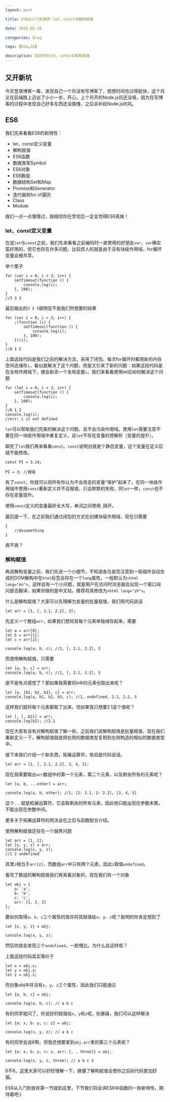 ```yaml
---
layout: post

title: ES6从入门到放弃-let、const与解构赋值

date: 2016-05-10

categories: blog

tags: [ES6,JS]

description: ES6中的let、const与解构赋值
---
```


## 又开新坑 

今天登录博客一看，发现自己一个月没有写博客了，想想时间也过得挺快，这个月又在前端路上迈出了小小一步，开心。上个月开的Node.js坑还没填，因为在写博客的过程中发现自己好多东西还没搞懂，之后会补起Node.js的坑。

## ES6

我们先来看看ES6的新特性：

+ let、const定义变量
+ 解构赋值
+ ES6函数
+ 数据类型Symbol
+ ES6对象
+ ES6数组
+ 数据结构Set和Map
+ Promise和Generator
+ 迭代器和for of遍历
+ Class
+ Module

我们一点一点慢慢过，我相信你在学完后一定会觉得ES6真爽！

### let、const定义变量

在说```let```与```const```之前，我们先来看看之前编码时一直使用的好朋友```var```，```var```确实蛮好用的，但它也存在许多问题，比较烦人的就是由于没有块级作用域，for循环变量会被共享。

举个栗子

	for (var i = 0; i < 3; i++) {
		setTimeout(function () {
			console.log(i);
		}, 100);
	}
	//3 3 3

最后输出的```3 3 3```很明显不是我们所想要的结果

	for (var i = 0; i < 3; i++) {
		;(function (i) {
			setTimeout(function () {
				console.log(i);
			}, 100);
		})(i);
	}
	//0 1 2

上面这段代码是我们之前的解决方法，采用了闭包，每次for循环时都用新的内存空间去储存```i```，看似是解决了这个问题，但是又引来了新的问题：如果这段代码是在全局作用域下，便会新添一个全局变量```i```。我们来看看使用let后如何解决这个问题

	for (let i = 0; i < 3; i++) {
		setTimeout(function () {
			console.log(i);
		}, 100);
	}
	//0 1 2
	console.log(i);
	//err: i is not defined

```let```可以帮助我们完美的解决这个问题，且不会污染作用域。使用```let```需要注意不要在同一块级作用域中重复定义，且```let```不存在变量的预解析（变量的提升）。

聊完了```let```我们再来看看```const```。```const```说明白就是个静态变量，这个变量在定义后就不能修改。

	const PI = 3.14;

	PI = 3; //报错

有了```const```，你就可以将所有你认为不会改变的变量“保护”起来了。在同一块级作用域中使用```const```重新定义并不会报错，只会默默的失败，同```let```一样，```const```也不存在变量提升。

使用```const```定义的变量最好全大写，单词之间使用```_```隔开。

最后提一下，在之前我们通过闭包的方式在创建块级作用域，现在只需要

	{
		//dosomething
	}

爽不爽？

### 解构赋值

再说解构变量之前，我们先说一个小细节，不知道各位是否注意到一般插件自动生成的DOM解构中在```html```标签会存在一个```lang```属性，一般默认为```<html lang="en">```，这样会有一个小问题，就是用户在访问时浏览器会出现一个窗口询问是否翻译，如果你做的是中文站，推荐将其修改为```<html lang="zh">```。

什么是解构赋值？大家可以先理解为变量的批量赋值，我们用代码说话

	let arr = [1, [, 2.1, 2.2], 3];

先定义一个数组```arr```，如果我们想将其每个元素单独储存起来，需要

	let a = arr[0];
	let b = arr[1];
	let c = arr[2];
	
	console.log(a, b, c); //1, [, 2.1, 2.2], 3

而使用解构赋值，只需要

	let [a, b, c] = arr;
	console.log(a, b, c); //1, [, 2.1, 2.2], 3

是不是有点感觉了？那如果我需要将b中的元素也取出来呢？

	let [a, [b1, b2, b3], c] = arr;
	console.log(a, b1, b2, b3, c); //1, undefined, 2.1, 2.2, 3

这样我们就将每个元素都取了出来。但如果我只想要2.1这个值呢？

	let [, [, b2]] = arr;
	console.log(b2); //2.1

现在大家有没有对解构赋值了解一些，之前我们说解构赋值是批量赋值，现在我们重新定义一下，解构赋值就是把右侧的数据类型复制到左侧构造的相似的数据类型中。

接下来我们介绍一个新东西，拓展运算符，依旧是代码说话。

	let arr = [1, [, 2.1, 2.2], 3, 4, 5];

现在我需要取出```arr```数组中的第一个元素，第二个元素，以及剩余所有的元素呢？

	let [a, b, ...other] = arr;

	console.log(a, b, other); //1, [1: 2.1, 2: 2.2], [3, 4, 5]

这个```...```就是拓展运算符，它会取剩余的所有元素，因此他只能出现在参数末尾，不能出现在参数中间。

更多关于拓展运算符的用法会在之后与函数配合介绍。

使用解构赋值还存在一个越界问题

	let arr = [1, 2];
	let [x, y, z] = arr;
	console.log(x, y, z); 
	//1 2 undefined

其里```z```相当于```arr[2]```，而数组```arr```中只有两个元素，因此```z```取值```undefined```。

看完了数组的解构赋值我们再来看对象的，现在我们有一个对象

	let obj = {
		a: 'a',
		b: 'b',
		c: 'c',
		arr: [1, 2, 3]
	};

要如何取得```a```、```b```、```c```三个属性的值并将其赋值给```x```、```y```、```z```呢？聪明的你肯定想到了

	let {x, y, z} = obj;

	console.log(x, y, z);

然后你就会发现三个```undefined```，一脸懵比。为什么会这样呢？

上面这段代码其实等价于

	let x = obj.x;
	let y = obj.y;
	let z = obj.z;

而对象obj中并没有```x```、```y```、```z```三个属性，因此我们只能通过

	let {a, b, c} = obj;

	console.log(a, b, c); // a b c 

有的同学就问了，你说好的赋值给```x```，```y```和```z```呢，别暴躁，我们可以这样解决

	let {a: x, b: y, c: z} = obj;

	console.log(x, y, z); // a b c 

有的同学会说6啊，但我还想要拿到```obj.arr```里的第三个元素呢？

	let {a: x, b: y, c: z, arr: [, , three]} = obj;

	console.log(x, y, z, three); // a b c 3 

6不6，这里大家可以好好理解一下，搞懂了解构赋值会使你之后码代码更加舒服。

ES6从入门到放弃第一节就到这里，下节我们将会讲ES6中函数的一些新特性，期待着吧:)







